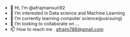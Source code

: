 - 👋 Hi, I’m @afrajmansuri92
- 👀 I’m interested in Data science and Machine Learning
- 🌱 I’m currently learning computer science(pusrsuing)
- 💞️ I’m looking to collaborate on ...
- 📫 How to reach me . afrajm786@gmail.com

<!---
afrajmansuri92/afrajmansuri92 is a ✨ special ✨ repository because its `README.md` (this file) appears on your GitHub profile.
You can click the Preview link to take a look at your changes.
--->
